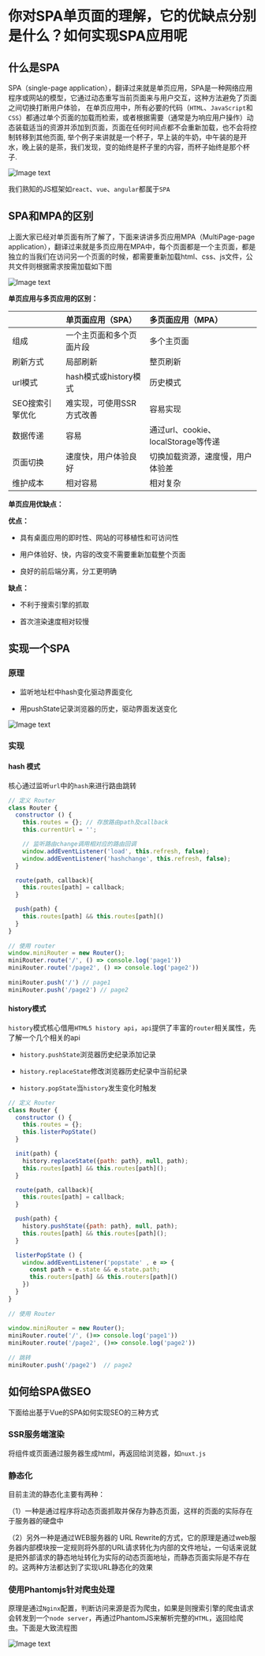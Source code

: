# 你对SPA单页面的理解，它的优缺点分别是什么？如何实现SPA应用呢

## 什么是SPA

SPA（single-page application），翻译过来就是单页应用，SPA是一种网络应用程序或网站的模型，它通过动态重写当前页面来与用户交互，这种方法避免了页面之间切换打断用户体验，
在单页应用中，所有必要的代码（`HTML`、`JavaScript`和`CSS`）都通过单个页面的加载而检索，或者根据需要（通常是为响应用户操作）动态装载适当的资源并添加到页面，页面在任何时间点都不会重新加载，也不会将控制转移到其他页面,
举个例子来讲就是一个杯子，早上装的牛奶，中午装的是开水，晚上装的是茶，我们发现，变的始终是杯子里的内容，而杯子始终是那个杯子.

![Image text](../public/vueKnowledge/15/01.png)

我们熟知的JS框架如`react`、`vue`、`angular`都属于`SPA`

## SPA和MPA的区别

上面大家已经对单页面有所了解了，下面来讲讲多页应用MPA（MultiPage-page application），翻译过来就是多页应用在MPA中，每个页面都是一个主页面，都是独立的当我们在访问另一个页面的时候，都需要重新加载html、css、js文件，公共文件则根据需求按需加载如下图

![Image text](../public/vueKnowledge/15/02.png)

**单页应用与多页应用的区别：**

|   | 单页面应用（SPA）       | 多页面应用（MPA） |
| :-- |:-----------------| :-- |
| 组成 | 一个主页面和多个页面片段     | 多个主页面 |
| 刷新方式 | 局部刷新             | 整页刷新 |
| url模式 | hash模式或history模式 | 历史模式 |
| SEO搜索引擎优化 | 难实现，可使用SSR方式改善   | 容易实现 |
| 数据传递 | 容易               | 通过url、cookie、localStorage等传递 |
| 页面切换 | 速度快，用户体验良好       | 切换加载资源，速度慢，用户体验差 |
| 维护成本 | 相对容易             | 相对复杂 |



**单页应用优缺点：**

**优点：**

* 具有桌面应用的即时性、网站的可移植性和可访问性

* 用户体验好、快，内容的改变不需要重新加载整个页面

* 良好的前后端分离，分工更明确

**缺点：**

* 不利于搜索引擎的抓取

* 首次渲染速度相对较慢

## 实现一个SPA

### 原理

* 监听地址栏中hash变化驱动界面变化

* 用pushState记录浏览器的历史，驱动界面发送变化

![Image text](../public/vueKnowledge/15/03.png)

### 实现

#### hash 模式

核心通过监听`url`中的`hash`来进行路由跳转

```js
// 定义 Router  
class Router {
  constructor () {
    this.routes = {}; // 存放路由path及callback  
    this.currentUrl = '';

    // 监听路由change调用相对应的路由回调  
    window.addEventListener('load', this.refresh, false);
    window.addEventListener('hashchange', this.refresh, false);
  }

  route(path, callback){
    this.routes[path] = callback;
  }

  push(path) {
    this.routes[path] && this.routes[path]()
  }
}  
  
// 使用 router  
window.miniRouter = new Router();  
miniRouter.route('/', () => console.log('page1'))  
miniRouter.route('/page2', () => console.log('page2'))  
  
miniRouter.push('/') // page1  
miniRouter.push('/page2') // page2  
```

#### history模式

`history`模式核心借用`HTML5 history api`，`api`提供了丰富的`router`相关属性，先了解一个几个相关的api

* `history.pushState`浏览器历史纪录添加记录

* `history.replaceState`修改浏览器历史纪录中当前纪录

* `history.popState`当`history`发生变化时触发

```js
// 定义 Router  
class Router {
  constructor () {
    this.routes = {};
    this.listerPopState()
  }

  init(path) {
    history.replaceState({path: path}, null, path);
    this.routes[path] && this.routes[path]();
  }

  route(path, callback){
    this.routes[path] = callback;
  }

  push(path) {
    history.pushState({path: path}, null, path);
    this.routes[path] && this.routes[path]();
  }

  listerPopState () {
    window.addEventListener('popstate' , e => {
      const path = e.state && e.state.path;
      this.routers[path] && this.routers[path]()
    })
  }
}  
  
// 使用 Router  
  
window.miniRouter = new Router();  
miniRouter.route('/', ()=> console.log('page1'))  
miniRouter.route('/page2', ()=> console.log('page2'))  
  
// 跳转  
miniRouter.push('/page2')  // page2  
```

## 如何给SPA做SEO

下面给出基于Vue的SPA如何实现SEO的三种方式

### SSR服务端渲染

将组件或页面通过服务器生成html，再返回给浏览器，如`nuxt.js`

### 静态化

目前主流的静态化主要有两种：

（1）一种是通过程序将动态页面抓取并保存为静态页面，这样的页面的实际存在于服务器的硬盘中

（2）另外一种是通过WEB服务器的 URL Rewrite的方式，它的原理是通过web服务器内部模块按一定规则将外部的URL请求转化为内部的文件地址，一句话来说就是把外部请求的静态地址转化为实际的动态页面地址，而静态页面实际是不存在的。这两种方法都达到了实现URL静态化的效果

### 使用Phantomjs针对爬虫处理

原理是通过`Nginx`配置，判断访问来源是否为爬虫，如果是则搜索引擎的爬虫请求会转发到一个`node server`，再通过PhantomJS来解析完整的`HTML`，返回给爬虫。下面是大致流程图


![Image text](../public/vueKnowledge/15/04.png)
